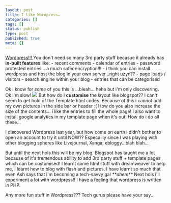 ```yaml
---
layout: post
title: I like Wordpress…
categories: []
tags: []
status: publish
type: post
published: true
meta: {}
---
```

[Wordpress!!! ](http://wordpress.com/) You don't need so many 3rd party stuff becasue it already has **in-built features** like: - recent comments - calendar of entries - password protected entries... a much safer encryption!!! - i think you can install wordpress and host the blog in your own server...right uzyn?? - page loads / visitors - search engine within your blog - entries that can be categorised

Ok i know for _some_ of you this is ...bleah... hehe but i'm only discovering. Ok i'm slow! ![](http://cyanee.wordpress.com/files/2006/05/1261.gif) But how do I **customise** the layout like blogspot?? I can't seem to get hold of the Template html codes. Because of this i cannot add my own pictures in the side bar or header :( How do you also increase the size of the contents... i like the entries to fill the whole page! I also want to install google analytics in my template page when it's out! How do i do all these...

I discovered Wordpress last year, but how come on earth i didn't bother to open an account to try it until NOW?? Especailly since I was playing with other blogging spheres like Livejournal, Xanga, ebloggy...blah blah...

But until the next hols this will be my blog. Blogspot has taught me a lot because of it's tremendous ability to add 3rd party stuff + template pages which can be customised! I learnt some html stuff with dreamweaver to help me, I learnt how to blog with flash and pictures. I have learnt so much that even Ash says that i'm becoming a tech-savvy gal _\*\*ahem\*\*_ Next hols i'll experiment a lot with wordpress!! I have a feeling that wordpress is written in PHP.

Any more fun stuff in Wordpress??? Tech gurus please have your say...

